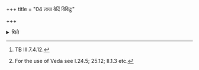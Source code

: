+++
title = "04 त्वया वेदिं विविदुः"

+++

<details><summary>थिते</summary>

4. With tvayā vediṁ vividuḥ......[^1] he prepares Veda (grass brush)[^2] out of Darbha (grass).  

[^1]: TB III.7.4.12.  

[^2]: For the use of Veda see I.24.5; 25.12; II.1.3 etc.
</details>
